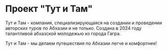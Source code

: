 # Проект "Тут и Там"
Тут и Там - компания, специализирующаяся на создании и проведении авторских туров по Абхазии и не только.
Создана в 2024 году талантливой абхазской молодежью из города Гагра.


Тут и Там - мы делаем путешествия по Абхазии легче и комфортнее!
